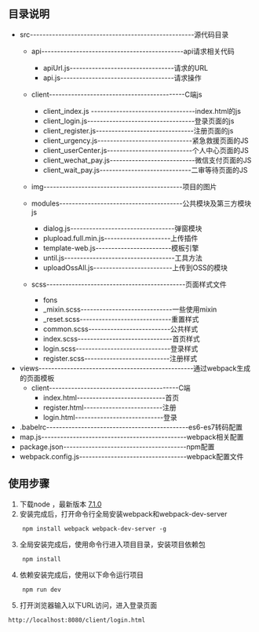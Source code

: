 ## 目录说明

- src----------------------------------------------------源代码目录
    - api---------------------------------------------api请求相关代码
        - apiUrl.js---------------------------------请求的URL
        - api.js------------------------------------请求操作
    - client-------------------------------------------C端js
        - client_index.js ---------------------------------index.html的js
        - client_login.js----------------------------------登录页面的js
        - client_register.js-------------------------------注册页面的js
        - client_urgency.js------------------------------紧急救援页面的JS
        - client_userCenter.js---------------------------个人中心页面的JS
        - client_wechat_pay.js---------------------------微信支付页面的JS
        - client_wait_pay.js-----------------------------二审等待页面的JS
        
    - img--------------------------------------------项目的图片
    - modules---------------------------------------公共模块及第三方模块 js
        - dialog.js---------------------------------弹窗模块
        - plupload.full.min.js---------------------上传插件
        - template-web.js------------------------模板引擎
        - until.js-----------------------------------工具方法
        - uploadOssAll.js-------------------------上传到OSS的模块
    - scss--------------------------------------------页面样式文件
        - fons
        - _mixin.scss-----------------------------一些使用mixin
        - _reset.scss-----------------------------重置样式
        - common.scss--------------------------公共样式
        - index.scss------------------------------首页样式
        - login.scss------------------------------登录样式
        - register.scss---------------------------注册样式
- views-------------------------------------------------通过webpack生成的页面模板
    - client-----------------------------------------C端
        - index.html----------------------------首页
        - register.html-------------------------注册
        - login.html----------------------------登录
- .babelrc---------------------------------------------es6-es7转码配置
- map.js----------------------------------------------webpack相关配置
- package.json---------------------------------------npm配置
- webpack.config.js----------------------------------webpack配置文件


## 使用步骤

1. 下载node ，最新版本 [7.1.0](https://nodejs.org/en/)
2. 安装完成后，打开命令行全局安装webpack和webpack-dev-server

```
    npm install webpack webpack-dev-server -g
```

3. 全局安装完成后，使用命令行进入项目目录，安装项目依赖包

```
    npm install
```


4. 依赖安装完成后，使用以下命令运行项目
```
    npm run dev
```

5. 打开浏览器输入以下URL访问，进入登录页面

```
http://localhost:8080/client/login.html
```

